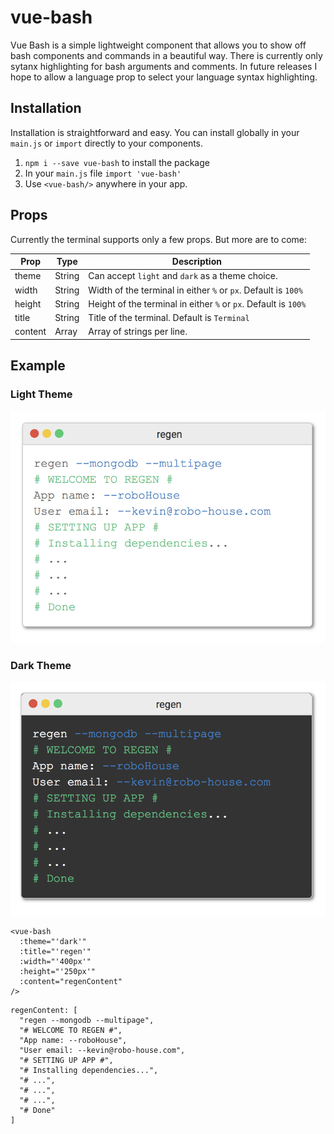 # vue-bash

Vue Bash is a simple lightweight component that allows you to show off bash components and commands in a beautiful way. There is currently only sytanx highlighting for bash arguments and comments. In future releases I hope to allow a language prop to select your language syntax highlighting.

## Installation

Installation is straightforward and easy. You can install globally in your `main.js` or `import` directly to your components.

1. `npm i --save vue-bash` to install the package
2. In your `main.js` file `import 'vue-bash'`
3. Use `<vue-bash/>` anywhere in your app.

## Props

Currently the terminal supports only a few props. But more are to come:

| Prop    | Type   | Description                                                     |
| ------- | ------ | --------------------------------------------------------------- |
| theme   | String | Can accept `light` and `dark` as a theme choice.                |
| width   | String | Width of the terminal in either `%` or `px`. Default is `100%`  |
| height  | String | Height of the terminal in either `%` or `px`. Default is `100%` |
| title   | String | Title of the terminal. Default is `Terminal`                    |
| content | Array  | Array of strings per line.                                      |

## Example

### Light Theme

![](light-theme.png)

### Dark Theme

![](dark-theme.png)

```
<vue-bash
  :theme="'dark'"
  :title="'regen'"
  :width="'400px'"
  :height="'250px'"
  :content="regenContent"
/>
```

```
regenContent: [
  "regen --mongodb --multipage",
  "# WELCOME TO REGEN #",
  "App name: --roboHouse",
  "User email: --kevin@robo-house.com",
  "# SETTING UP APP #",
  "# Installing dependencies...",
  "# ...",
  "# ...",
  "# ...",
  "# Done"
]
```
